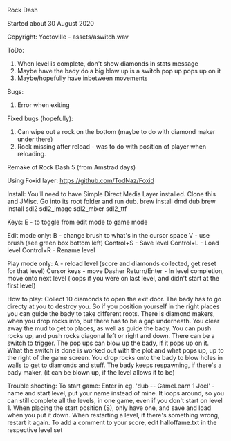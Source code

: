 Rock Dash

Started about 30 August 2020

Copyright:
Yoctoville - assets/aswitch.wav

ToDo:
1. When level is complete, don't show diamonds in stats message
2. Maybe have the bady do a big blow up is a switch pop up pops up on it
3. Maybe/hopefully have inbetween movements

Bugs:
1. Error when exiting

Fixed bugs (hopefully):
1. Can wipe out a rock on the bottom (maybe to do with diamond maker under there)
2. Rock missing after reload - was to do with position of player when reloading.

Remake of Rock Dash 5 (from Amstrad days)

Using Foxid layer: https://github.com/TodNaz/Foxid

Install:
You'll need to have Simple Direct Media Layer installed. Clone this and JMisc. Go into its root folder and run dub.
brew install dmd dub
brew install sdl2 sdl2_image sdl2_mixer sdl2_ttf

Keys:
E - to toggle from edit mode to game mode

Edit mode only:
B - change brush to what's in the cursor space
V - use brush (see green box bottom left)
Control+S - Save level
Control+L - Load level
Control+R - Rename level

Play mode only:
A - reload level (score and diamonds collected, get reset for that level)
Cursor keys - move Dasher
Return/Enter - In level completion, move onto next level (loops if you were on last level, and didn't start at the first level)

How to play:
Collect 10 diamonds to open the exit door.
The bady has to go directy at you to destroy you. So if you position yourself in the right places you can guide the bady to take different roots.
There is diamond makers, when you drop rocks into, but there has to be a gap underneath.
You clear away the mud to get to places, as well as guide the bady.
You can push rocks up, and push rocks diagonal left or right and down.
There can be a switch to trigger. The pop ups can blow up the bady, if it pops up on it. What the switch is done is worked out with the plot and what pops up, up to the right of the game screen.
You drop rocks onto the bady to blow holes in walls to get to diamonds and stuff.
The bady keeps respawning, if there's a bady maker, (it can be blown up, if the level allows it to be)

Trouble shooting:
To start game: Enter in eg. 'dub -- GameLearn 1 Joel' - name and start level, put your name instead of mine. It loops around, so you can still complete all the levels, in one game, even if you don't start on level 1.
When placing the start position (S), only have one, and save and load when you put it down.
When restarting a level, if there's something wrong, restart it again.
To add a comment to your score, edit halloffame.txt in the respective level set
